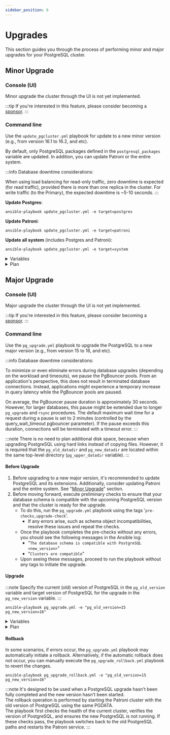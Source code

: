 ```yaml
---
sidebar_position: 6
---
```


# Upgrades

This section guides you through the process of performing minor and major upgrades for your PostgreSQL cluster.

## Minor Upgrade

### Console (UI)

Minor upgrade the cluster through the UI is not yet implemented.

:::tip
If you're interested in this feature, please consider becoming a [sponsor](/sponsor).
:::

### Command line

Use the `update_pgcluster.yml` playbook for update to a new minor version (e.g., from version 16.1 to 16.2, and etc).

By default, only PostgreSQL packages defined in the `postgresql_packages` variable are updated. In addition, you can update Patroni or the entire system.

:::info
Database downtime considerations:

When using load balancing for read-only traffic, zero downtime is expected (for read traffic), provided there is more than one replica in the cluster. For write traffic (to the Primary), the expected downtime is ~5-10 seconds.
:::

**Update Postgres**:
```
ansible-playbook update_pgcluster.yml -e target=postgres
```

**Update Patroni**:
```
ansible-playbook update_pgcluster.yml -e target=patroni
```

**Update all system** (includes Postgres and Patroni):
```
ansible-playbook update_pgcluster.yml -e target=system
```

<details>
<summary>Variables</summary>

| Variable Name | Description | Default Value |
|---------------|-------------|--------------:|
| `target`                       | Defines the target component for the update. Available values: `postgres`, `patroni`, `system` | `postgres`               |
| `max_replication_lag_bytes`    | Determines the size of the replication lag above which the update will not be performed. Note: If the lag is high, you will be prompted to try again later.  | `10485760` (10 MiB)       |
| `max_transaction_sec`          | Determines the maximum transaction time, in the presence of which the update will not be performed. Note: If long-running transactions are present, you will be prompted to try again later. | `15` seconds             |
| `update_extensions`            | Automatically update all PostgreSQL extensions in all databases. Note: Set to `false` if you do not want to update extensions. | `true`                   |
| `reboot_host_after_update`     | Reboot the server after the update if required.                                                                                                             | `true`                   |
| `reboot_host_timeout`          | Maximum time to wait for the server to reboot and respond to a test command.                                                                                | `1800` seconds (30 minutes) |
| `reboot_host_post_delay`       | Waiting time after the server reboot (in minutes) before updating the next server. Note: Relevant when there are multiple replicas.                   | `5` minutes              |

The variable file is located on the path: `roles/update/vars/main.yml`

</details>

<details>
<summary>Plan</summary>

#### 1. PRE-UPDATE: Perform pre-update tasks
- Test PostgreSQL DB Access
- Make sure that physical replication is active
  - Stop, if there are no active replicas
- Make sure there is no high replication lag
  - Note: no more than `max_replication_lag_bytes`
  - Stop, if replication lag is high
- Make sure there are no long-running transactions
  - no more than `max_transaction_sec`
  - Stop, if long-running transactions detected
- Update the pgBackRest package on the backup server (Dedicated Repository Host).
  - Note: This task runs only if the backup host is specified in the 'pgbackrest' group in the inventory file, and the variable `target` is set to '`system`'.
#### 2. UPDATE: Secondary (one by one)
- Stop read-only traffic
  - Enable `noloadbalance`, `nosync`, `nofailover` parameters in the patroni.yml
  - Reload patroni service
  - Make sure replica endpoint is unavailable
  - Wait for active transactions to complete
- Stop Services
  - Execute CHECKPOINT before stopping PostgreSQL
  - Stop Patroni service on the Cluster Replica
- Update PostgreSQL
  - if `target` variable is not defined or `target=postgres`
  - Install the latest version of PostgreSQL packages
- Update Patroni
  - if `target=patroni` (or `system`)
  - Install the latest version of Patroni package
- Update all system packages (includes PostgreSQL and Patroni)
  - if `target=system`
  - Update all system packages
- Start Services
  - Start Patroni service
  - Wait for Patroni port to become open on the host
  - Check that the Patroni is healthy
  - Check PostgreSQL is started and accepting connections
- Start read-only traffic
  - Disable `noloadbalance`, `nosync`, `nofailover` parameters in the patroni.yml
  - Reload patroni service
  - Make sure replica endpoint is available
  - Wait N minutes for caches to warm up after reboot
    - Note: variable `reboot_host_post_delay`
- Perform the same steps for the next replica server.
#### 3. UPDATE: Primary
- Switchover Patroni leader role
  - Perform switchover of the leader for the Patroni cluster
  -  Make sure that the Patroni is healthy and is a replica
     - Notes:
       - At this stage, the leader becomes a replica
       - the database downtime is ~5 seconds (write traffic)
- Stop read-only traffic
  - Enable `noloadbalance`, `nosync`, `nofailover` parameters in the patroni.yml
  - Reload patroni service
  - Make sure replica endpoint is unavailable
  - Wait for active transactions to complete
- Stop Services
  - Execute CHECKPOINT before stopping PostgreSQL
  - Stop Patroni service on the old Cluster Leader
- Update PostgreSQL
  - if `target` variable is not defined or `target=postgres`
  - Install the latest version of PostgreSQL packages
- Update Patroni
  - if `target=patroni` (or `system`)
  - Install the latest version of Patroni package
- Update all system packages (includes PostgreSQL and Patroni)
  - if `target=system`
  - Update all system packages
- Start Services
  - Start Patroni service
  - Wait for Patroni port to become open on the host
  - Check that the Patroni is healthy
  - Check PostgreSQL is started and accepting connections
- Start read-only traffic
  - Disable `noloadbalance`, `nosync`, `nofailover` parameters in the patroni.yml
  - Reload patroni service
  - Make sure replica endpoint is available
#### 4. POST-UPDATE: Update extensions
- Update extensions
  - Get the current Patroni Cluster Leader Node
  - Get a list of databases
  - Update extensions in each database
    - Get a list of old PostgreSQL extensions
    - Update old PostgreSQL extensions (if an update is required)
- Check the Patroni cluster state
- Check the current PostgreSQL version
- List the Patroni cluster members
- Update completed.

</details>


## Major Upgrade

### Console (UI)

Major upgrade the cluster through the UI is not yet implemented.

:::tip
If you're interested in this feature, please consider becoming a [sponsor](/sponsor).
:::

### Command line

Use the `pg_upgrade.yml` playbook to upgrade the PostgreSQL to a new major version (e.g., from version 15 to 16, and etc).

:::info
Database downtime considerations:

To minimize or even eliminate errors during database upgrades (depending on the workload and timeouts), we pause the PgBouncer pools. From an application's perspective, this does not result in terminated database connections. Instead, applications might experience a temporary increase in query latency while the PgBouncer pools are paused.

On average, the PgBouncer pause duration is approximately 30 seconds. However, for larger databases, this pause might be extended due to longer `pg_upgrade` and `rsync` procedures. The default maximum wait time for a request during a pause is set to 2 minutes (controlled by the query_wait_timeout pgbouncer parameter). If the pause exceeds this duration, connections will be terminated with a timeout error.
:::

:::note
There is no need to plan additional disk space, because when upgrading PostgreSQL using hard links instead of copying files. However, it is required that the `pg_old_datadir` and `pg_new_datadir` are located within the same top-level directory (`pg_upper_datadir` variable).
:::

#### Before Upgrade

1. Before upgrading to a new major version, it's recommended to update PostgreSQL and its extensions. Additionally, consider updating Patroni and the entire system. See "[Minor Upgrade](#minor-upgrade)" section.
2. Before moving forward, execute preliminary checks to ensure that your database schema is compatible with the upcoming PostgreSQL version and that the cluster is ready for the upgrade.
    - To do this, run the `pg_upgrade.yml` playbook using the tags '`pre-checks,upgrade-check`'.
      - If any errors arise, such as schema object incompatibilities, resolve these issues and repeat the checks.
    - Once the playbook completes the pre-checks without any errors, you should see the following messages in the Ansible log: 
      - "`The database schema is compatible with PostgreSQL <new_version>`"
      - "`Clusters are compatible`"
    - Upon seeing these messages, proceed to run the playbook without any tags to initiate the upgrade.

#### Upgrade

:::note
Specify the current (old) version of PostgreSQL in the `pg_old_version` variable and target version of PostgreSQL for the upgrade in the `pg_new_version` variable.
:::

```
ansible-playbook pg_upgrade.yml -e "pg_old_version=15 pg_new_version=16"
```

<details>
<summary>Variables</summary>

| Variable Name | Description | Default Value |
|---------------|-------------|--------------:|
| `pg_old_version` | Current (old) version of PostgreSQL. | `""` |
| `pg_new_version` | Target version of PostgreSQL for the upgrade. | `""` |
| `pg_old_bindir` | Directory containing binaries for the old PostgreSQL version. | Derived value |
| `pg_old_datadir` | Data directory path for the old PostgreSQL version. | Derived value |
| `pg_old_confdir` | Configuration directory path for the old PostgreSQL version. | Derived value |
| `pg_new_bindir` | Directory containing binaries for the new PostgreSQL version. | Derived value |
| `pg_new_datadir` | Data directory path for the new PostgreSQL version. | Derived value |
| `pg_new_confdir` | Configuration directory path for the new PostgreSQL version. | Derived value |
| `pg_new_wal_dir` | Custom WAL directory for the new PostgreSQL version. | Derived value |
| `pg_upper_datadir` | Top-level directory containing both old and new PostgreSQL data directories. | Derived value |
| `pg_new_packages` | List of package names for the new PostgreSQL version to be installed. | Derived value |
| `pg_old_packages_remove` | Whether to remove old PostgreSQL packages after the upgrade. | `true` |
| `pg_start_stop_timeout` | Timeout when starting/stopping PostgreSQL during the upgrade (in seconds). | `1800` |
| `schema_compatibility_check` | Check database schema compatibility with the new PostgreSQL version before upgrading. | `true` |
| `schema_compatibility_check_port` | Port for temporary PostgreSQL instance for schema compatibility checking. | Derived value |
| `schema_compatibility_check_timeout` | Max duration for compatibility check (pg_dumpall --schema-only) in seconds. | `3600` |
| `vacuumdb_parallel_jobs` | Execute the analyze command in parallel by running `njobs` commands simultaneously. This option may reduce the processing time but it also increases the load on the database server. | all CPU cores |
| `vacuumdb_analyze_timeout` | Max duration of analyze command in seconds. | `3600` |
| `vacuumdb_analyze_terminate_treshold` | Terminate active queries that are longer than the specified time (in seconds) during the collection of statistics (0 = do not terminate active backends). | `0` |
| `update_extensions` | Automatically update all PostgreSQL extensions. | `true` |
| `max_replication_lag_bytes` | Maximum allowed replication lag in bytes. | `10485760` |
| `max_transaction_sec` | Maximum allowed duration for a transaction in seconds. | `15` |
| `copy_files_to_all_server` | Copy files located in the "files" directory to all servers. (optional) | `[]` |
| `pgbouncer_pool_pause` | Pause pgbouncer pools during upgrade. | `true` |
| `pgbouncer_pool_pause_timeout` | The maximum waiting time (in seconds) for the pool to be paused. For each iteration of the loop when trying to pause all pools. | `2` |
| `pgbouncer_pool_pause_terminate_after` | Time in seconds after which script terminates slow active queries. | `30` |
| `pgbouncer_pool_pause_stop_after` | Time in seconds after which the script exits with an error if unable to pause all pgbouncer pools. | `60` |
| `pg_slow_active_query_treshold` | Time in milliseconds to wait for active queries before trying to pause the pool. | `1000` |
| `pg_slow_active_query_treshold_to_terminate` | Time in milliseconds after reaching "pgbouncer_pool_pause_terminate_after" before the script terminates active queries. | `100` |
| `pgbackrest_stanza_upgrade` | Perform the "stanza-upgrade" command after the upgrade (if 'pgbackrest_install' is 'true'). | `true` |

Note: For variables marked as "Derived value", the default value is determined based on other variables.

The variable file is located on the path: `vars/upgrade.yml`

</details>

<details>
<summary>Plan</summary>


#### 1. PRE-UPGRADE: Perform Pre-Checks
- **Make sure that the required variables are specified**
  - Notes: `pg_old_version` and `pg_new_version` variables
  - Stop, if one or more required variables have empty values.
- **Make sure that the old and new data and confg directories do not match**
  - Stop, if `pg_old_datadir` and `pg_new_datadir`, or `pg_old_confdir` and `pg_new_confdir` match.
- **Make sure the ansible required Python library is installed**
  - Notes: Install 'pexpect' package if missing
- **Test PostgreSQL database access using a unix socket**
  - if there is an error (no pg_hba.conf entry):
    - Add temporary local access rule (during the upgrade)
    - Update the PostgreSQL configuration
- **Check the current version of PostgreSQL**
  - Stop, if the current version does not match `pg_old_version`
  - Stop, if the current version greater than or equal to `pg_new_version`. No upgrade is needed.
- **Ensure new data directory is different from the current one**
  - Note: This check is necessary to avoid the risk of deleting the current data directory
  - Stop, if the current data directory is the same as `pg_new_datadir`.
  - Stop, if the current WAL directory is the same as `pg_new_wal_dir` (if a custom wal dir is used).
- **Make sure that physical replication is active**
  - Stop, if there are no active replicas
- **Make sure there is no high replication lag**
  - Stop, if replication lag is high (more than `max_replication_lag_bytes`)
- **Make sure there are no long-running transactions**
  - Stop, if long-running transactions detected (more than `max_transaction_sec`)
- **Make sure that SSH key-based authentication is configured between cluster nodes**
  - Create and copy ssh keys between database servers (if not configured)
- **Perform Rsync Checks**
  - Make sure that the rsync package are installed
  - Create 'testrsync' file on Primary
  - Test rsync and ssh key access
  - Cleanup 'testrsync' file
- **Check if PostgreSQL tablespaces exist**
  - Print tablespace location (if exists)
  - Note: If tablespaces are present they will be upgraded (step 5) on replicas using rsync
- **Make sure that the 'recovery.signal' file is absent** in the data directory
- **Test PgBouncer access via unix socket**
  - Ensure correct permissions for PgBouncer unix socket directory
  - Test access via unix socket to be able to perform 'PAUSE' command
- **Make sure that the cluster ip address (VIP) is running**
  - Notes: if 'cluster_vip' is defined

#### 2. PRE-UPGRADE: Install new PostgreSQL packages
- Clean yum/dnf cache (for RedHat based) or Update apt cache for (Debian based)
- Install new PostgreSQL packages
- Install TimescaleDB package for new PostgreSQL
  - Note: if 'enable_timescale' is 'true'

#### 3. PRE-UPGRADE: Initialize new db, schema compatibility check, and pg_upgrade --check
- **Initialize new PostgreSQL**
  - Make sure new PostgreSQL data directory exists
  - Make sure new PostgreSQL data directory is not initialized
    - If already initialized:
      - Perform pg_dropcluster (for Debian based)
      - Clear the new PostgreSQL data directory
  - Get the current install user (rolname with oid = 10)
  - Get the current encodig and data_checksums settings
  - Initialize new PostgreSQL data directory
    - for Debain based: on all database servers to create default config files
    - for RedHat based: on the Primary only
- **Copy files specified in the `copy_files_to_all_server` variable** (optional)
    - Notes: for example, it may be necessary for Postgres Full-Text Search (FTS) files 
- **Schema compatibility check**
  - Get the current `shared_preload_libraries` settings
  - Get the current `cron.database_name` settings
    - Notes: if 'pg_cron' is defined in 'pg_shared_preload_libraries'
  - Start new PostgreSQL to check the schema compatibility
    - Note: on the port specified in the `schema_compatibility_check_port` variable
    - Wait for PostgreSQL to start
  - Check the compatibility of the database schema with the new PostgreSQL
    - Notes: used `pg_dumpall` with `--schema-only` options
    - Wait for the schema compatibility check to complete
  - Checking the result of the schema compatibility
    - Note: Checking for errors in `/tmp/pg_schema_compatibility_check.log`
    - Stop, if the scheme is not compatible (there are errors)
  - Print result of checking the compatibility of the scheme
  - Stop new PostgreSQL to re-initdb
  - Drop new PostgreSQL to re-initdb (perform pg_dropcluster for Debian based)
  - Reinitialize the database after checking schema compatibility
- **Perform pg_upgrade check**
  - Get the current `shared_preload_libraries` settings
  - Verify the two clusters are compatible (`pg_upgrade --check`)
  - Print the result of the pg_upgrade check

#### 4. PRE-UPGRADE: Prepare the Patroni configuration
- Backup the patroni.yml configuration file
- Edit the patroni.yml configuration file
  - **Update parameters**: `data_dir`, `bin_dir`, `config_dir`
  - **Check if the 'standby_cluster' parameter is specified**
    - Remove parameters: `standby_cluster` (if exists)
    - Notes: To support upgrades in the Patroni Standby Cluster
  - **Prepare the PostgreSQL parameters**
    - Note: removed or renamed parameters
- **Copy pg_hba.conf to `pg_new_confdir`**
  - Notes: to save pg_hba rules

#### 5. UPGRADE: Upgrade PostgreSQL
- **Enable maintenance mode for Patroni cluster** (pause)
- **Enable maintenance mode for HAProxy** (if used)
  - Notes: if 'pgbouncer_install' is 'true' and 'pgbouncer_pool_pause' is 'true'
  - Stop confd service
  - Update haproxy conf file
    - Notes: Temporarily disable http-checks in order to keep database connections after stopping the Patroni service
  - Reload haproxy service
- **Enable maintenance mode for vip-manager** (if used)
  - Notes: if 'pgbouncer_install' is 'true' and 'pgbouncer_pool_pause' is 'true'
  - Update vip-manager service file (comment out 'ExecStopPost')
    - Notes: Temporarily disable vip-manager service to keep database connections after stopping the Patroni service
  - Stop vip-manager service
    - Notes: This prevents the VIP from being removed when the Patroni leader is unavailable during maintenance
  - Make sure that the cluster ip address (VIP) is running
- **Stop Patroni service**
  - Wait until the Patroni cluster is stopped
- **Execute CHECKPOINT before stopping PostgreSQL**
  - Wait for the CHECKPOINT to complete
- **Wait until replication lag is less than `max_replication_lag_bytes`**
  - Notes: max wait time: 2 minutes
  - Stop, if replication lag is high
  - Perform rollback
    - Print error message: "There's a replication lag in the PostgreSQL Cluster. Please try again later"
- **Perform PAUSE on all pgbouncers servers**
  - Notes: if 'pgbouncer_install' is 'true' and 'pgbouncer_pool_pause' is 'true'
  - Notes: pgbouncer pause script performs the following actions:
    - Waits for active queries on the database servers to complete (with a runtime more than `pg_slow_active_query_treshold`).
    - If there are no active queries, sends a `PAUSE` command to each pgbouncer servers in parallel (using `xargs` and ssh connections).
    - If all pgbouncer are successfully paused, the script exits with code 0 (successful).
    - If active queries do not complete within 30 seconds (`pgbouncer_pool_pause_terminate_after` variable), the script terminates slow active queries (longer than `pg_slow_active_query_treshold_to_terminate`).
    - If after that it is still not possible to pause the pgbouncer servers within 60 seconds (`pgbouncer_pool_pause_stop_after` variable) from the start of the script, the script exits with an error.
      - Perform rollback
        - Print error message: "PgBouncer pools could not be paused, please try again later."
- **Stop PostgreSQL** on the Leader and Replicas
  - Check if old PostgreSQL is stopped
  - Check if new PostgreSQL is stopped
- **Get 'Latest checkpoint location'** on the Leader and Replicas
  - Print 'Latest checkpoint location' for the Leader and Replicas
- **Check if all 'Latest checkpoint location' values match**
  - if 'Latest checkpoint location' values match
    - Print info message:
      - "'Latest checkpoint location' is the same on the leader and its standbys"
  - if 'Latest checkpoint location' values doesn't match
    - Perform rollback
      - Print error message: "Latest checkpoint location' doesn't match on leader and its standbys. Please try again later"
- **Upgrade the PostgreSQL on the Primary** (using pg_upgrade --link)
  - Perform rollback, if the upgrade failed
  - Print the result of the pg_upgrade
- **Make sure that the new data directory are empty on the Replica**
- **Upgrade the PostgreSQL on the Replica** (using rsync --hard-links)
  - Wait for the rsync to complete
- **Upgrade the PostgreSQL tablespaces on the Replica** (using rsync --hard-links)
  - Notes: if tablespaces exist
  - Wait for the tablespaces rsync to complete
- **Synchronize WAL directory** (if `pg_new_wal_dir` is defined) [optional]
  - Make sure new pg_wal directory is not symlink
  - Make sure the custom WAL directory exists and is empty
  - Synchronize new pg_wal to 'pg_new_wal_dir' path
  - Rename pg_wal to pg_wal_old
  - Create symlink
  - Remove 'pg_wal_old' directory
- **Remove existing cluster from DCS**
- **Start Patroni service on the Cluster Leader**
  - Wait for Patroni port to become open on the host
  - Check Patroni is healthy on the Leader
- **Perform RESUME PgBouncer pools on the Leader**
  - Notes: if 'pgbouncer_install' is 'true' and 'pgbouncer_pool_pause' is 'true'
- **Start Patroni service on the Cluster Replica**
  - Wait for Patroni port to become open on the host
  - Check Patroni is healthy on the Replica
- **Perform RESUME PgBouncer pools on the Replica**
  - Notes: if 'pgbouncer_install' is 'true' and 'pgbouncer_pool_pause' is 'true'
- **Check PostgreSQL is started and accepting connections**
- **Disable maintenance mode for HAProxy** (if used)
  - Update haproxy conf file
    - Notes: Enable http-checks
  - Reload haproxy service
  - Start confd service
- **Disable maintenance mode for vip-manager** (if used)
  - Update vip-manager service file (uncomment 'ExecStopPost')
  - Start vip-manager service
  - Make sure that the cluster ip address (VIP) is running

#### 6. POST-UPGRADE: Analyze a PostgreSQL database (update optimizer statistics) and Post-Upgrade tasks
- **Run vacuumdb to analyze the PostgreSQL databases**
  - Note: Uses parallel processes equal to 50% of CPU cores ('`vacuumdb_parallel_jobs`' variable)
  - Note: Before collecting statistics, the 'pg_terminator' script is launched to monitor and terminate any 'ANALYZE' blockers. Once statistics collection is complete, the script is stopped.
- **Update extensions in each database**
  - Get list of installed PostgreSQL extensions
  - Get list of old PostgreSQL extensions
    - Update old PostgreSQL extensions
      - Notes: excluding: 'pg_repack' and 'pg_stat_kcache' (is exists), as it requires re-creation to update
    - Recreate old pg_stat_statements and pg_stat_kcache extensions to update
      - Notes: if pg_stat_kcache is installed
    - Recreate old pg_repack extension to update
      - Notes: if pg_repack is installed
    - Notes: if there are no old extensions, print message:
      - "The extension versions are up-to-date for the database. No update is required."
- **Perform Post-Checks**
    - Make sure that physical replication is active
      - Note: if no active replication connections found, print error message: "No active replication connections found. Please check the replication status and PostgreSQL logs."
      - Create a table "test_replication" with 10000 rows on the Primary
      - Wait until the PostgreSQL replica is synchronized (max wait time: 2 minutes)
      - Drop a table "test_replication"
      - Print the result of checking the number of records
      - if the number of rows match, print info message: "The PostgreSQL Replication is OK. The number of records in the 'test_replication' table the same as the Primary."
      - if the number of rows does not match, print error message: "The number of records in the 'test_replication' table does not match the Primary. Please check the replication status and PostgreSQL logs."
- **Perform Post-Upgrade tasks**
    - Ensure the current data directory is the new data directory
      - Notes: to prevent deletion the old directory if it is used
    - Delete the old PostgreSQL data directory
      - Notes: perform pg_dropcluster for Debian based
    - Delete the old PostgreSQL WAL directory
      - Notes: if 'pg_new_wal_dir' is defined
    - Remove old PostgreSQL packages
      - Notes: if 'pg_old_packages_remove' is 'true'
    - Remove temporary local access rule from pg_hba.conf
      - Notes: if it has been changed
      - Update the PostgreSQL configuration
    - pgBackRest (if 'pgbackrest_install' is 'true')
      - Check pg-path option
      - Update pg-path in pgbackrest.conf
      - Upgrade stanza
    - WAL-G (if 'wal_g_install' is 'true')
      - Update PostgreSQL data directory path in .walg.json
      - Update PostgreSQL data directory path in cron jobs
    - Wait for the analyze to complete.
      - Notes: max wait time: 1 hour ('`vacuumdb_analyze_timeout`' variable)
    - Check the Patroni cluster state
    - Check the current PostgreSQL version
    - Print info messages
      - List the Patroni cluster members
      - Upgrade completed

</details>

#### Rollback

In some scenarios, if errors occur, the `pg_upgrade.yml` playbook may automatically initiate a rollback.
Alternatively, if the automatic rollback does not occur, you can manually execute the `pg_upgrade_rollback.yml` playbook to revert the changes. 

```
ansible-playbook pg_upgrade_rollback.yml -e "pg_old_version=15 pg_new_version=16"
```
:::note
It's designed to be used when a PostgreSQL upgrade hasn't been fully completed and the new version hasn't been started. \
The rollback operation is performed by starting the Patroni cluster with the old version of PostgreSQL using the same PGDATA. \
The playbook first checks the health of the current cluster, verifies the version of PostgreSQL, and ensures the new PostgreSQL is not running.
If these checks pass, the playbook switches back to the old PostgreSQL paths and restarts the Patroni service.
:::
